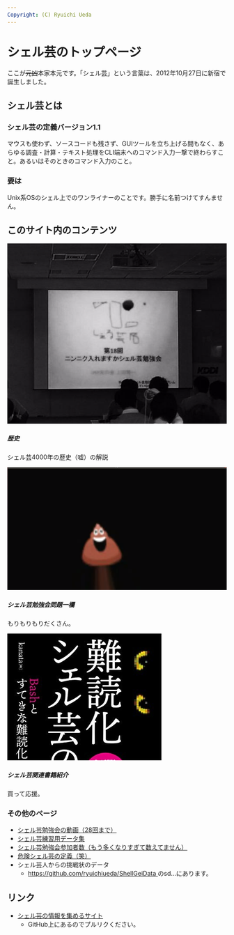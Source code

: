 ```yaml
---
Copyright: (C) Ryuichi Ueda
---
```



# シェル芸のトップページ

ここが~~元凶~~本家本元です。「シェル芸」という言葉は、2012年10月27日に新宿で誕生しました。

## シェル芸とは

### シェル芸の定義バージョン1.1

マウスも使わず、ソースコードも残さず、GUIツールを立ち上げる間もなく、あらゆる調査・計算・テキスト処理をCLI端末へのコマンド入力一撃で終わらすこと。あるいはそのときのコマンド入力のこと。

### 要は

Unix系OSのシェル上でのワンライナーのことです。勝手に名前つけてすんません。

## このサイト内のコンテンツ

<div class="card mb-3">
  <div class="row no-gutters">
    <div class="col-md-4">
      <a href="/?page=08865"><img class="card-img-top" src="/pages/01434/shellgei-emblem.png" alt="sh民祭"></a>
    </div>
    <div class="col-md-8">
      <div class="card-body">
        <h5 class="card-title">歴史</h5>
        <p class="card-text">シェル芸4000年の歴史（嘘）の解説</p>
      </div>
    </div>
  </div>
</div>

<div class="card mb-3">
  <div class="row no-gutters">
    <div class="col-md-4">
      <a href="/?page=00684"><img class="card-img-top" src="/pages/01434/smile-unko.png" alt="うんこ"></a>
    </div>
    <div class="col-md-8">
      <div class="card-body">
        <h5 class="card-title">シェル芸勉強会問題一欄</h5>
        <p class="card-text">もりもりもりだくさん。</p>
      </div>
    </div>
  </div>
</div>

<div class="card mb-3">
  <div class="row no-gutters">
    <div class="col-md-4">
      <a href="/?page=shellgei_books"><img class="card-img-top" src="/pages/01434/nandoku.jpg" alt="本"></a>
    </div>
    <div class="col-md-8">
      <div class="card-body">
        <h5 class="card-title">シェル芸関連書籍紹介</h5>
        <p class="card-text">買って応援。</p>
      </div>
    </div>
  </div>
</div>

### その他のページ

* [シェル芸勉強会の動画（28回まで）](/?page=09678)
* [シェル芸練習用データ集](/?page=05649)
* [シェル芸勉強会参加者数（もう多くなりすぎて数えてません）](/?page=05567)
* [危険シェル芸の定義（笑）](/?page=03752)
* シェル芸人からの挑戦状のデータ
    * [https://github.com/ryuichiueda/ShellGeiData <i class="fa fa-external-link"></i>](https://github.com/ryuichiueda/ShellGeiData) のsd...にあります。

## リンク

* [シェル芸の情報を集めるサイト](https://shellgei.github.io/info/)
  * GitHub上にあるのでプルリクください。


